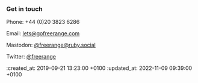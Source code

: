 ### Get in touch

<div class="contact-methods">
  <p class="phone">Phone: +44 (0)20 3823 6286</p>
  <p class="email">Email: <a href="mailto:lets@gofreerange.com" title="Send us an email">lets@gofreerange.com</a></p>
  <p class="twitter">Mastodon: <a rel="me" href="https://ruby.social/@freerange" title="Follow us on Mastodon">@freerange@ruby.social</a></p>
  <p class="twitter">Twitter: <a href="http://twitter.com/freerange" title="Follow us on Twitter">@freerange</a></p>
</div>

:created_at: 2019-09-21 13:23:00 +0100
:updated_at: 2022-11-09 09:39:00 +0100
